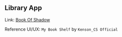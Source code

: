 ## Library App

Link: [Book Of Shadow](https://book-of-shadow.vercel.app/)

Reference UI/UX: `My Book Shelf` by `Kenson_CS Official`
